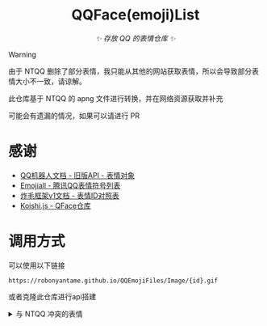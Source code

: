 <div align="center">

# QQFace(emoji)List

_✨ 存放 QQ 的表情仓库 ✨_

</div>

> [!WARNING]
> 由于 NTQQ 删除了部分表情，我只能从其他的网站获取表情，所以会导致部分表情大小不一致，请谅解。

此仓库基于 NTQQ 的 apng 文件进行转换，并在网络资源获取并补充

可能会有遗漏的情况，如果可以请进行 PR

# 感谢

- [QQ机器人文档 - 旧版API - 表情对象](https://bot.q.qq.com/wiki/develop/api/openapi/emoji/model.html)
- [Emojiall - 腾讯QQ表情符号列表](https://www.emojiall.com/zh-hans/platform-qq)
- [炸毛框架v1文档 - 表情ID对照表](https://docs-v1.zhamao.xin/face_list.html)
- [Koishi.js - QFace仓库](https://github.com/koishijs/QFace/tree/master)

# 调用方式

可以使用以下链接

`https://robonyantame.github.io/QQEmojiFiles/Image/{id}.gif`

或者克隆此仓库进行api搭建

<details>
<summary>与 NTQQ 冲突的表情</summary>

- 17
- 40
- 44
- 45
- 47
- 48
- 50
- 51
- 52
- 58
- 62
- 65
- 68
- 70
- 71
- 73
- 80
- 81
- 82
- 83
- 84
- 87
- 88
- 90
- 91
- 92
- 93
- 94
- 95

</details>

